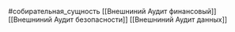 #собирательная_сущность 
[[Внешниний Аудит  финансовый]]
[[Внешниний Аудит безопасности]]
[[Внешниний Аудит данных]]